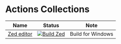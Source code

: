# Actions Collections

| Name                                                | Status                                                                                                                                                                   | Note              |
|-----------------------------------------------------|--------------------------------------------------------------------------------------------------------------------------------------------------------------------------|-------------------|
| [Zed editor](https://github.com/zed-industries/zed) | [![Build Zed](https://github.com/colorsakura/actions/actions/workflows/zed.yml/badge.svg?branch=main)](https://github.com/colorsakura/actions/actions/workflows/zed.yml) | Build for Windows |
